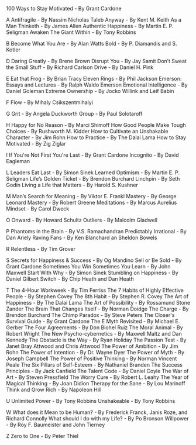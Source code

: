 100 Ways to Stay Motivated - By Grant Cardone

A
Antifragile - By Nassim Nicholas Taleb
Anyway - By Kent M. Keith
As a Man Thinketh - By James Allen
Authentic Happiness - By Martin E. P. Seligman
Awaken The Giant Within - By Tony Robbins

B
Become What You Are - By Alan Watts
Bold - By P. Diamandis and S. Kotler

D
Daring Greatly - By Brene Brown
Disrupt You - By Jay Samit
Don’t Sweat the Small Stuff - By Richard Carlson
Drive - By Daniel H. Pink

E
Eat that Frog - By Brian Tracy
Eleven Rings - By Phil Jackson
Emerson: Essays and Lectures - By Ralph Waldo Emerson
Emotional Intelligence - By Daniel Goleman
Extreme Ownership - By Jocko Willink and Leif Babin

F
Flow - By Mihaly Csikszentmihalyi

G
Grit - By Angela Duckworth
Group - By Paul Solotaroff

H
Happy for No Reason - By Marci Shimoff
How Good People Make Tough Choices - By Rushworth M. Kidder
How to Cultivate an Unshakable Character - By Jim Rohn
How to Practice - By The Dalai Lama
How to Stay Motivated - By Zig Ziglar

I
If You're Not First You're Last - By Grant Cardone
Incognito - By David Eagleman

L
Leaders Eat Last - By Simon Sinek
Learned Optimism - By Martin E. P. Seligman
Life’s Golden Ticket - By Brendon Burchard
Linchpin - By Seth Godin
Living a Life that Matters - By Harold S. Kushner

M
Man’s Search for Meaning - By Viktor E. Frankl
Mastery - By George Leonard
Mastery - By Robert Greene
Meditations - By Marcus Aurelius
Mindset - By Carol Dweck

O
Onward - By Howard Schultz
Outliers - By Malcolm Gladwell

P
Phantoms in the Brain - By V.S. Ramachandran
Predictably Irrational - By Dan Ariely
Raving Fans - By Ken Blanchard an Sheldon Bowels

R
Relentless - By Tim Grover

S
Secrets for Happiness & Success - By Og Mandino
Sell or Be Sold - By Grant Cardone
Sometimes You Win Sometimes You Learn - By John Maxwell
Start With Why - By Simon Sinek
Stumbling on Happiness - By Daniel Gilbert
Switch - By Chip Heath and Dan Heath

T
The 4-Hour Workweek - By Tim Ferriss
The 7 Habits of Highly Effective People - By Stephen Covey
The 8th Habit - By Stephen R. Covey
The Art of Happiness - By The Dalai Lama
The Art of Possibility - By Rossamund Stone Zander
The Brain That Changes Itself - By Norman Doidge
The Charge - By Brendon Burchard
The Chimp Paradox - By Steve Peters
The Closer's Survival Guide - By Grant Cardone
The E Myth Revisited - By Michael E. Gerber
The Four Agreements - By Don Biohel Ruiz
The Moral Animal - By Robert Wright
The New Psycho-cybernetics - By Maxwell Maltz and Dan Kennedy
The Obstacle is the Way - By Ryan Holiday
The Passion Test - By Janet Bray Attwood and Chris Attwood
The Power of Ambition - By Jim Rohn
The Power of Intention - By Dr. Wayne Dyer
The Power of Myth - By Joseph Campbell
The Power of Positive Thinking - By Norman Vincent Peale
The Six Pillars of Self-Esteem - By Nathaniel Branden
The Success Principles - By Jack Canfield
The Talent Code - By Daniel Coyle
The War of Art - By Steven Pressfield
The Worry Cure - By Robert L. Leahy
The Year of Magical Thinking - By Joan Didion
Therapy for the Sane - By Lou Marinoff
Think and Grow Rich - By Napoleon Hill

U
Unlimited Power - By Tony Robbins
Unshakeable - By Tony Robbins

W
What does it Mean to be Human? - By Frederick Franck, Janis Roze, and Richard Connolly
What should I do with my Life? - By Po Bronson
Willpower - By Roy F. Baumeister and John Tierney

Z
Zero to One - By Peter Thiel